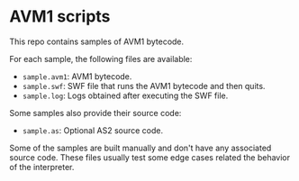 # AVM1 scripts

This repo contains samples of AVM1 bytecode.

For each sample, the following files are available:
- `sample.avm1`: AVM1 bytecode.
- `sample.swf`: SWF file that runs the AVM1 bytecode and then quits.
- `sample.log`: Logs obtained after executing the SWF file.

Some samples also provide their source code:
- `sample.as`: Optional AS2 source code.

Some of the samples are built manually and don't have any associated source
code. These files usually test some edge cases related the behavior of the
interpreter.

<!--
Throttling (Linux):
```
mkfifo main.fifo
pv --rate-limit 5 main.swf > main.fifo
flashplayerdebugger main.fifo
```
-->
